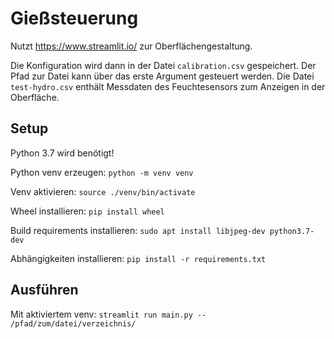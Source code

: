 # Gießsteuerung

Nutzt https://www.streamlit.io/ zur Oberflächengestaltung.

Die Konfiguration wird dann in der Datei `calibration.csv` gespeichert. Der Pfad zur Datei
kann über das erste Argument gesteuert werden. Die Datei `test-hydro.csv` enthält Messdaten
des Feuchtesensors zum Anzeigen in der Oberfläche.

## Setup

Python 3.7 wird benötigt!

Python venv erzeugen: `python -m venv venv`

Venv aktivieren: `source ./venv/bin/activate`

Wheel installieren: `pip install wheel`

Build requirements installieren: `sudo apt install libjpeg-dev python3.7-dev`

Abhängigkeiten installieren: `pip install -r requirements.txt`

## Ausführen

Mit aktiviertem venv: `streamlit run main.py -- /pfad/zum/datei/verzeichnis/`
